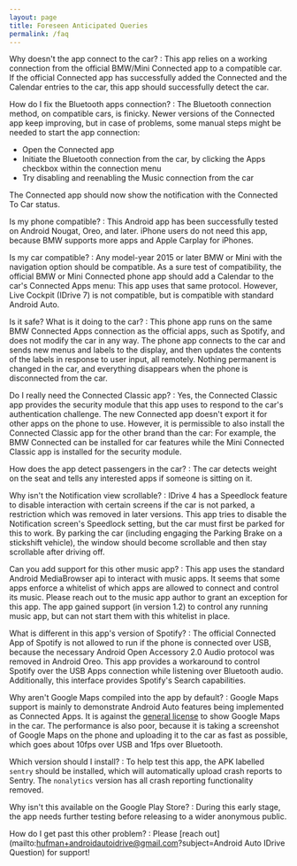 ```yaml
---
layout: page
title: Foreseen Anticipated Queries
permalink: /faq
---
```


Why doesn't the app connect to the car?
: This app relies on a working connection from the official BMW/Mini Connected app to a compatible car. If the official Connected app has successfully added the Connected and the Calendar entries to the car, this app should successfully detect the car.

How do I fix the Bluetooth apps connection?
: The Bluetooth connection method, on compatible cars, is finicky. Newer versions of the Connected app keep improving, but in case of problems, some manual steps might be needed to start the app connection:

  - Open the Connected app
  - Initiate the Bluetooth connection from the car, by clicking the Apps checkbox within the connection menu
  - Try disabling and reenabling the Music connection from the car

The Connected app should now show the notification with the Connected To Car status.

Is my phone compatible?
: This Android app has been successfully tested on Android Nougat, Oreo, and later. iPhone users do not need this app, because BMW supports more apps and Apple Carplay for iPhones.

Is my car compatible?
: Any model-year 2015 or later BMW or Mini with the navigation option should be compatible. As a sure test of compatibility, the official BMW or Mini Connected phone app should add a Calendar to the car's Connected Apps menu: This app uses that same protocol. However, Live Cockpit (IDrive 7) is not compatible, but is compatible with standard Android Auto.

Is it safe? What is it doing to the car?
: This phone app runs on the same BMW Connected Apps connection as the official apps, such as Spotify, and does not modify the car in any way. The phone app connects to the car and sends new menus and labels to the display, and then updates the contents of the labels in response to user input, all remotely. Nothing permanent is changed in the car, and everything disappears when the phone is disconnected from the car.

Do I really need the Connected Classic app?
: Yes, the Connected Classic app provides the security module that this app uses to respond to the car's authentication challenge. The new Connected app doesn't export it for other apps on the phone to use. However, it is permissible to also install the Connected Classic app for the other brand than the car: For example, the BMW Connected can be installed for car features while the Mini Connected Classic app is installed for the security module.

How does the app detect passengers in the car?
: The car detects weight on the seat and tells any interested apps if someone is sitting on it.

Why isn't the Notification view scrollable?
: IDrive 4 has a Speedlock feature to disable interaction with certain screens if the car is not parked, a restriction which was removed in later versions. This app tries to disable the Notification screen's Speedlock setting, but the car must first be parked for this to work. By parking the car (including engaging the Parking Brake on a stickshift vehicle), the window should become scrollable and then stay scrollable after driving off.

Can you add support for this other music app?
: This app uses the standard Android MediaBrowser api to interact with music apps. It seems that some apps enforce a whitelist of which apps are allowed to connect and control its music. Please reach out to the music app author to grant an exception for this app. The app gained support (in version 1.2) to control any running music app, but can not start them with this whitelist in place.

What is different in this app's version of Spotify?
: The official Connected App of Spotify is not allowed to run if the phone is connected over USB, because the necessary Android Open Accessory 2.0 Audio protocol was removed in Android Oreo. This app provides a workaround to control Spotify over the USB Apps connection while listening over Bluetooth audio. Additionally, this interface provides Spotify's Search capabilities.

Why aren't Google Maps compiled into the app by default?
: Google Maps support is mainly to demonstrate Android Auto features being implemented as Connected Apps. It is against the [general license](https://cloud.google.com/maps-platform/terms/#3-license) to show Google Maps in the car. The performance is also poor, because it is taking a screenshot of Google Maps on the phone and uploading it to the car as fast as possible, which goes about 10fps over USB and 1fps over Bluetooth.

Which version should I install?
: To help test this app, the APK labelled `sentry` should be installed, which will automatically upload crash reports to Sentry. The `nonalytics` version has all crash reporting functionality removed.

Why isn't this available on the Google Play Store?
: During this early stage, the app needs further testing before releasing to a wider anonymous public.

How do I get past this other problem?
: Please [reach out](mailto:hufman+androidautoidrive@gmail.com?subject=Android Auto IDrive Question) for support!
